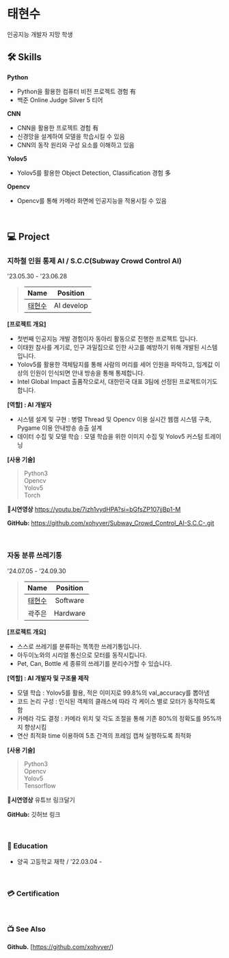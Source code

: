 # 태현수
인공지능 개발자 지망 학생

## 🛠️ Skills
**Python**  
- Python을 활용한 컴퓨터 비전 프로젝트 경험 有
- 백준 Online Judge Silver 5 티어

**CNN**
- CNN을 활용한 프로젝트 경험 有
- 신경망을 설계하여 모델을 학습시킬 수 있음
- CNN의 동작 원리와 구성 요소를 이해하고 있음

**Yolov5**
- Yolov5를 활용한 Object Detection, Classification 경험 多

**Opencv**
- Opencv를 통해 카메라 화면에 인공지능을 적용시킬 수 있음


&nbsp;  

## 💻 Project

### 지하철 인원 통제 AI / S.C.C(Subway Crowd Control AI)
'23.05.30 - '23.06.28
> |                    Name                    |  Position   |
> | :----------------------------------------: | :---------: |
> | [태현수](https://github.com/xohyver/) |   AI develop  |

**[프로젝트 개요]**
- 첫번째 인공지능 개발 경험이자 동아리 활동으로 진행한 프로젝트 입니다. 
- 이태원 참사를 계기로, 인구 과밀집으로 인한 사고를 예방하기 위해 개발된 시스템입니다.
- Yolov5를 활용한 객체탐지를 통해 사람의 머리를 세어 인원을 파악하고, 임계값 이상의 인원이 인식되면 안내 방송을 통해 통제합니다.
- Intel Global Impact 출품작으로서, 대한민국 대표 3팀에 선정된 프로젝트이기도 합니다.  

**[역할] : AI 개발자**
- 시스템 설계 및 구현 :
병렬 Thread 및 Opencv 이용 실시간 웹캠 시스템 구축, Pygame 이용 안내방송 송출 설계 
- 데이터 수집 및 모델 학습 :
모델 학습을 위한 이미지 수집 및 Yolov5 커스텀 트레이닝

**[사용 기술]**
> Python3  
> Opencv  
> Yolov5  
> Torch


**🎥시연영상**
https://youtu.be/7izh1vydHPA?si=bGfsZP107jjBp1-M

**GitHub:**
https://github.com/xohyver/Subway_Crowd_Control_AI-S.C.C-.git


&nbsp;  

### 자동 분류 쓰레기통
'24.07.05 - '24.09.30

> |                    Name                    |  Position   |
> | :----------------------------------------: | :---------: |
> | [태현수](https://github.com/xohyver/) |   Software  |
> |   곽주은    |   Hardware  |


**[프로젝트 개요]**
- 스스로 쓰레기를 분류하는 똑똑한 쓰레기통입니다.
- 아두이노와의 시리얼 통신으로 모터를 동작시킵니다. 
- Pet, Can, Bottle 세 종류의 쓰레기를 분리수거할 수 있습니다.

**[역할] : AI 개발자 및 구조물 제작**
- 모델 학습 :
Yolov5를 활용, 적은 이미지로 99.8%의 val_accuracy를 뽑아냄
- 코드 논리 구성 :
인식된 객체의 클래스에 따라 각 케이스 별로 모터가 동작하도록 함
- 카메라 각도 결정 :
카메라 위치 및 각도 조절을 통해 기존 80%의 정확도를 95%까지 향상시킴
- 연산 최적화
time 이용하여 5초 간격의 프레임 캡쳐 실행하도록 최적화

**[사용 기술]**
> Python3  
> Opencv  
> Yolov5  
> Tensorflow  



**🎥시연영상**
유튜브 링크달기

**GitHub:**
깃허브 링크


&nbsp;  

### 📙 Education
- 양곡 고등학교 재학 / '22.03.04 -

&nbsp;  

### 💳 Certification

&nbsp;

### 📺 See Also

**Github.**  [https://github.com/xohyver/)




